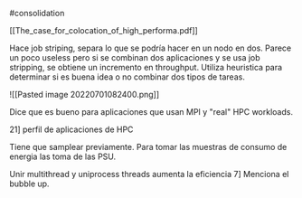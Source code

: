 #consolidation 


[[The_case_for_colocation_of_high_performa.pdf]]


Hace job striping, separa lo que se podría hacer en un nodo en dos. Parece un poco useless pero si se combinan dos aplicaciones y se usa job stripping, se obtiene un incremento en throughput. Utiliza heuristica para determinar si es buena idea o no combinar dos tipos de tareas.

![[Pasted image 20220701082400.png]]

Dice que es bueno para aplicaciones que usan MPI y "real" HPC workloads.

21] perfil de aplicaciones de HPC

Tiene que samplear previamente. Para tomar las muestras de consumo de energia las toma de las PSU.

Unir multithread y uniprocess threads aumenta la eficiencia 7]
 Menciona el bubble up.